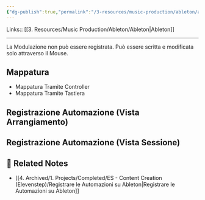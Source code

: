 ```yaml
---
{"dg-publish":true,"permalink":"/3-resources/music-production/ableton/ableton-registrazione-automazione/","tags":["type/note"]}
---
```


Links:: [[3. Resources/Music Production/Ableton/Ableton\|Ableton]]

---
La Modulazione non può essere registrata. Può essere scritta e modificata solo attraverso il Mouse. 

## Mappatura

- Mappatura Tramite Controller
- Mappatura Tramite Tastiera

## Registrazione Automazione (Vista Arrangiamento)




## Registrazione Automazione (Vista Sessione)







## 🔗 Related Notes

- [[4. Archived/1. Projects/Completed/ES - Content Creation (Elevenstep)/Registrare le Automazioni su Ableton\|Registrare le Automazioni su Ableton]]